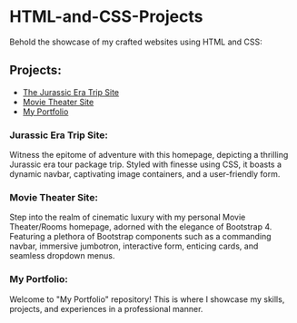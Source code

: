 # HTML-and-CSS-Projects

Behold the showcase of my crafted websites using HTML and CSS:

## Projects:

- [The Jurassic Era Trip Site](https://github.com/victorbose28/HTML-and-CSS-Projects/blob/main/index2.html)
- [Movie Theater Site](https://github.com/victorbose28/HTML-and-CSS-Projects/blob/main/bootstrap4_project/academy_cinemas.html)
- [My Portfolio](https://github.com/victorbose28/HTML-and-CSS-Projects/blob/main/index%20profile%20updated.html)

### Jurassic Era Trip Site:

Witness the epitome of adventure with this homepage, depicting a thrilling Jurassic era tour package trip. Styled with finesse using CSS, it boasts a dynamic navbar, captivating image containers, and a user-friendly form.

### Movie Theater Site:

Step into the realm of cinematic luxury with my personal Movie Theater/Rooms homepage, adorned with the elegance of Bootstrap 4. Featuring a plethora of Bootstrap components such as a commanding navbar, immersive jumbotron, interactive form, enticing cards, and seamless dropdown menus.


### My Portfolio:

Welcome to "My Portfolio" repository! This is where I showcase my skills, projects, and experiences in a professional manner.

